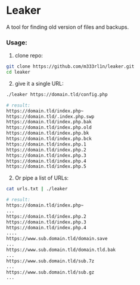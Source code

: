 # Leaker
A tool for finding old version of files and backups.

### Usage:
1. clone repo:
```bash
git clone https://github.com/m333rl1n/leaker.git
cd leaker
```
2. give it a single URL:
```bash
./leaker https://domain.tld/config.php

# result:
https://domain.tld/index.php~
https://domain.tld/.index.php.swp
https://domain.tld/index.php.bak
https://domain.tld/index.php.old
https://domain.tld/index.php.bk
https://domain.tld/index.php.bck
https://domain.tld/index.php.1
https://domain.tld/index.php.2
https://domain.tld/index.php.3
https://domain.tld/index.php.4
https://domain.tld/index.php.5
```
2. Or pipe a list of URLs:
```bash
cat urls.txt | ./leaker

# result:
https://domain.tld/index.php~
...
https://domain.tld/index.php.2
https://domain.tld/index.php.3
https://domain.tld/index.php.4
....
https://www.sub.domain.tld/domain.save
...
https://www.sub.domain.tld/domain.tld.bak
...
https://www.sub.domain.tld/sub.7z
...
https://www.sub.domain.tld/sub.gz
...
```
